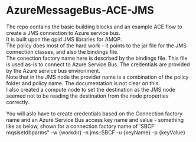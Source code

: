 # AzureMessageBus-ACE-JMS

The repo contains the basic building blocks and an example ACE flow to create a JMS connection to Azure service bus.
<BR>
It is built upon the qpid JMS libraries for AMQP.
<BR>
The policy does most of the hard work - it points to the jar file for the JMS connection classes, and also the bindings file.
<BR>
The conection factory name here is descrbed by the bindings file. This file is used as-is to connect to Azure Service Bus.
The credentials are provided by the Azure service bus environment.  
Note that in the JMS node the provider name is a combination of the policy folder and policy name. The documentation is not clear on this.
<BR>
I also created a compute node to set the destination as the JMS node seemed not to be reading the destination from the node properties correctly.

You will aslo have to create credentials based on the Connection factory name and an Azure Service Bus access key name and value - something like as below, shown for a connection factory name of 'SBCF'
<BR>
mqsisetdbparms" -w {workdir} -n jms::SBCF -u {keyName} -p {keyValue}

